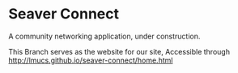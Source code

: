 # Seaver Connect

A community networking application, under construction.

This Branch serves as the website for our site, Accessible through http://lmucs.github.io/seaver-connect/home.html
